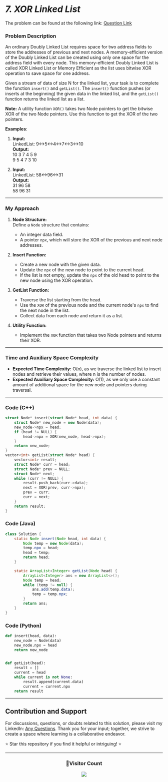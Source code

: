 # *7. XOR Linked List*

The problem can be found at the following link: [Question Link](https://www.geeksforgeeks.org/problems/xor-linked-list/1)

### Problem Description

An ordinary Doubly Linked List requires space for two address fields to store the addresses of previous and next nodes. A memory-efficient version of the Doubly Linked List can be created using only one space for the address field with every node. This memory-efficient Doubly Linked List is called XOR Linked List or Memory Efficient as the list uses bitwise XOR operation to save space for one address.

Given a stream of data of size N for the linked list, your task is to complete the function `insert()` and `getList()`. The `insert()` function pushes (or inserts at the beginning) the given data in the linked list, and the `getList()` function returns the linked list as a list.

**Note:**
A utility function `XOR()` takes two Node pointers to get the bitwise XOR of the two Node pointers. Use this function to get the XOR of the two pointers.

**Examples**:

1. **Input:**  
   LinkedList: 9<->5<->4<->7<->3<->10  
   **Output:**  
   10 3 7 4 5 9  
   9 5 4 7 3 10  

2. **Input:**  
   LinkedList: 58<->96<->31  
   **Output:**  
   31 96 58  
   58 96 31  

---

### My Approach

1. **Node Structure:**  
   Define a `Node` structure that contains:
   - An integer data field.
   - A pointer `npx`, which will store the XOR of the previous and next node addresses.

2. **Insert Function:**  
   - Create a new node with the given data.
   - Update the `npx` of the new node to point to the current head.
   - If the list is not empty, update the `npx` of the old head to point to the new node using the XOR operation.

3. **GetList Function:**  
   - Traverse the list starting from the head.
   - Use the `XOR` of the previous node and the current node's `npx` to find the next node in the list.
   - Collect data from each node and return it as a list.

4. **Utility Function:**  
   - Implement the `XOR` function that takes two Node pointers and returns their XOR.

---

### Time and Auxiliary Space Complexity

- **Expected Time Complexity:** O(n), as we traverse the linked list to insert nodes and retrieve their values, where n is the number of nodes.
- **Expected Auxiliary Space Complexity:** O(1), as we only use a constant amount of additional space for the new node and pointers during traversal.

---

### Code (C++)

```cpp
struct Node* insert(struct Node* head, int data) {
    struct Node* new_node = new Node(data);
    new_node->npx = head;
    if (head != NULL) {
        head->npx = XOR(new_node, head->npx);  
    }
    return new_node;
}
vector<int> getList(struct Node* head) {
    vector<int> result;
    struct Node* curr = head;
    struct Node* prev = NULL;
    struct Node* next;
    while (curr != NULL) {
        result.push_back(curr->data);
        next = XOR(prev, curr->npx);
        prev = curr;
        curr = next;
    }
    return result;
}
```

### Code (Java)

```java
class Solution {
    static Node insert(Node head, int data) {
        Node temp = new Node(data);
        temp.npx = head;
        head = temp;
        return head;
    }

    static ArrayList<Integer> getList(Node head) {
        ArrayList<Integer> ans = new ArrayList<>();
        Node temp = head;
        while (temp != null) {
            ans.add(temp.data);
            temp = temp.npx;
        }
        return ans;
    }
}
```

### Code (Python)

```python
def insert(head, data):
    new_node = Node(data)
    new_node.npx = head
    return new_node


def getList(head):
    result = []
    current = head
    while current is not None:
        result.append(current.data)
        current = current.npx
    return result

```

---

## Contribution and Support

For discussions, questions, or doubts related to this solution, please visit my LinkedIn: [Any Questions](https://www.linkedin.com/in/het-patel-8b110525a/). Thank you for your input; together, we strive to create a space where learning is a collaborative endeavor.

⭐ Star this repository if you find it helpful or intriguing! ⭐

---

<div align=center>
  <h3><b>📍Visitor Count</b></h3>
</div>

<p align="center">   
  <img src="https://profile-counter.glitch.me/Hunterdii/count.svg" />  
</p>
